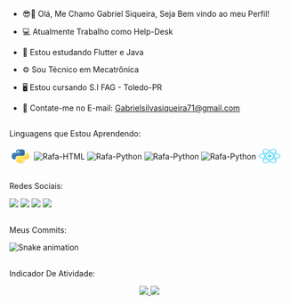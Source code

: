 - 😎👋 Olá, Me Chamo Gabriel Siqueira, Seja Bem vindo ao meu Perfil!




- 💻 Atualmente Trabalho como Help-Desk
- 🌱 Estou estudando Flutter e Java
- ⚙️ Sou Técnico em Mecatrônica 
- 🖥️ Estou cursando S.I FAG - Toledo-PR
- 📩 Contate-me no E-mail: Gabrielsilvasiqueira71@gmail.com


 ## 
  </div>
   Linguagens que Estou Aprendendo:
<div style="display: inline_block"><br>
  
  <img align="center" alt="Rafa-Python" height="30" width="40" src="https://raw.githubusercontent.com/devicons/devicon/master/icons/python/python-original.svg">
  
  <img align="center" alt="Rafa-HTML" height="40" width="100" src="https://img.shields.io/badge/Java-ED8B00?style=for-the-badge&logo=java&logoColor=white"> 
  
  <img align="center" alt="Rafa-Python" height="40" width="100" src="https://img.shields.io/badge/Dart-0175C2?style=for-the-badge&logo=dart&logoColor=white">
  
  <img align="center" alt="Rafa-Python" height="40" width="100" src="https://img.shields.io/badge/Flutter-02569B?style=for-the-badge&logo=flutter&logoColor=white">
  <img align="center" alt="Rafa-Python" height="40" width="110" src="https://img.shields.io/badge/PostgreSQL-316192?style=for-the-badge&logo=postgresql&logoColor=white">
  
  <img align="center" alt="Rafa-React" height="30" width="40" src="https://raw.githubusercontent.com/devicons/devicon/master/icons/react/react-original.svg">
  
  

</div>

  
  
 ## 
 
   Redes Sociais:

</div>

<div> 
  
  <a href="https://instagram.com/gbr_siqueira" target="_blank"><img src="https://img.shields.io/badge/-Instagram-%23E4405F?style=for-thbadge&logo=instagram&logoColor=white" target="_blank"></a>
 <a href="https://discord.gg/yakeRQbT" target="_blank"><img src="https://img.shields.io/badge/Discord-7289DA?style=for-the-badge&logo=discord&logoColor=white" target="_blank"></a> 
  <a href = "mailto:gabrielsilvasiqueira71@gmail.com"><img src="https://img.shields.io/badge/-Gmail-%23333?style=for-the-badge&logo=gmail&logoColor=white" target="_blank"></a>
  <a href="https://www.linkedin.com/in/gabriel-siqueira-8aa8071a9" target="_blank"><img src="https://img.shields.io/badge/-LinkedIn-%230077B5?style=for-the-badge&logo=linkedin&logoColor=white" target="_blank"></a> 

##  
   Meus Commits:  
 
 
  ![Snake animation](https://github.com/GabrielSiqueir4/GabrielSiqueir4/blob/output/github-contribution-grid-snake.svg)

## 
</div>

Indicador De Atividade:

<div align="center">
  <a href="https://github.com/GabrielSiqueir4">
  <img height="180em" src="https://github-readme-stats.vercel.app/api?username=GabrielSiqueir4&show_icons=true&theme=dark&include_all_commits=true&count_private=true"/>
  <img height="180em" src="https://github-readme-stats.vercel.app/api/top-langs/?username=GabrielSiqueir4&layout=compact&langs_count=7&theme=dark"/>
</div>

